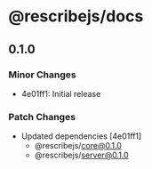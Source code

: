 # @rescribejs/docs

## 0.1.0

### Minor Changes

-   4e01ff1: Initial release

### Patch Changes

-   Updated dependencies [4e01ff1]
    -   @rescribejs/core@0.1.0
    -   @rescribejs/server@0.1.0
